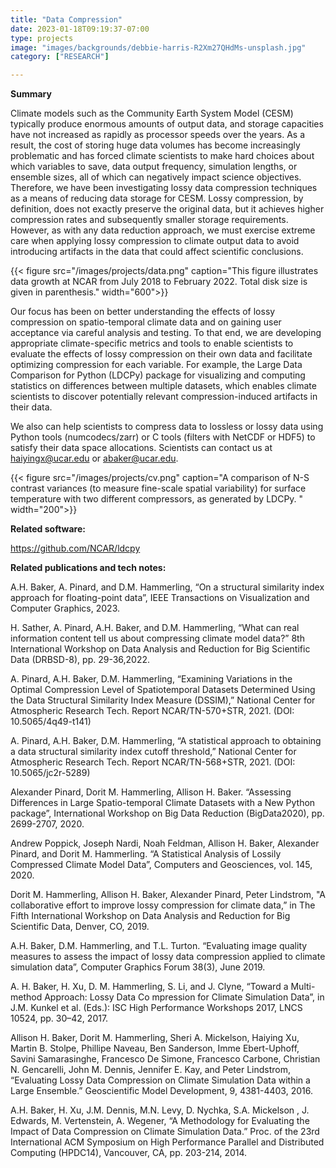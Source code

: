 ```yaml
---
title: "Data Compression"
date: 2023-01-18T09:19:37-07:00
type: projects
image: "images/backgrounds/debbie-harris-R2Xm27QHdMs-unsplash.jpg"
category: ["RESEARCH"]

---
```



**Summary**

Climate models such as the Community Earth System Model (CESM)
 typically produce enormous amounts of output data, and storage
 capacities have not increased as rapidly as processor speeds over the
 years. As a result, the cost of storing huge data volumes has become
 increasingly problematic and has forced climate scientists to make
 hard choices about which variables to save, data output frequency,
 simulation lengths, or ensemble sizes, all of which can negatively
 impact science objectives. Therefore, we have been investigating
 lossy data compression techniques as a means of reducing data storage
 for CESM.  Lossy compression, by definition, does not exactly
 preserve the original data, but it achieves higher compression rates
 and subsequently smaller storage requirements. However, as with any
 data reduction approach, we must exercise extreme care when applying
 lossy compression to climate output data to avoid introducing
 artifacts in the data that could affect scientific conclusions.

{{< figure src="/images/projects/data.png" caption="This figure illustrates data growth at NCAR from July 2018 to February 2022. Total disk size is given in parenthesis." width="600">}}

Our focus has been on better understanding the effects of lossy
 compression on spatio-temporal climate data and on gaining user
 acceptance via careful analysis and testing. To that end, we are
 developing appropriate climate-specific metrics and tools to enable
 scientists to evaluate the effects of lossy compression on their own
 data and facilitate optimizing compression for each variable. For
 example, the  Large Data Comparison for Python (LDCPy) package for visualizing
and computing statistics on differences between multiple datasets,
which enables climate scientists to discover potentially relevant
compression-induced artifacts in their data.

We also can help scientists to compress data to lossless or lossy
 data using Python tools (numcodecs/zarr) or C tools (filters with
 NetCDF or HDF5) to satisfy their data space allocations. Scientists
can contact us at haiyingx@ucar.edu or abaker@ucar.edu.

{{< figure src="/images/projects/cv.png" caption="A comparison of N-S contrast variances (to measure fine-scale spatial variability) for surface temperature with two different compressors, as generated by LDCPy. " width="200">}}

**Related software:**

https://github.com/NCAR/ldcpy

**Related publications and tech notes:**

A.H. Baker, A. Pinard, and D.M. Hammerling, “On a structural similarity index approach for floating-point data”, IEEE Transactions on Visualization and Computer Graphics, 2023.

H. Sather, A. Pinard, A.H. Baker, and D.M. Hammerling, “What can real information content tell us about compressing climate model data?” 8th International Workshop on Data Analysis and Reduction for Big Scientific Data (DRBSD-8), pp. 29-36,2022.

A. Pinard, A.H. Baker, D.M. Hammerling, “Examining Variations in the Optimal Compression Level of Spatiotemporal Datasets Determined Using the Data Structural Similarity Index Measure (DSSIM),” National Center for Atmospheric Research Tech. Report NCAR/TN-570+STR, 2021. (DOI: 10.5065/4q49-t141)

A. Pinard, A.H. Baker, D.M. Hammerling, “A statistical approach to obtaining a data structural similarity index cutoff threshold,” National Center for Atmospheric Research Tech. Report NCAR/TN-568+STR, 2021. (DOI: 10.5065/jc2r-5289)

Alexander Pinard, Dorit M. Hammerling, Allison H. Baker. “Assessing Differences in Large Spatio-temporal Climate Datasets with a New Python package”, International Workshop on Big Data Reduction (BigData2020), pp. 2699-2707, 2020.

Andrew Poppick, Joseph Nardi, Noah Feldman, Allison H. Baker,
Alexander Pinard, and Dorit M. Hammerling. “A Statistical Analysis of
Lossily Compressed Climate Model Data”, Computers and Geosciences,
vol. 145, 2020.

Dorit M. Hammerling, Allison H. Baker, Alexander Pinard, Peter Lindstrom, "A collaborative effort to improve lossy compression for climate data,” in The Fifth International Workshop on Data Analysis and Reduction for Big Scientific Data, Denver, CO, 2019. 

A.H. Baker, D.M. Hammerling, and T.L. Turton. “Evaluating image quality measures to assess the impact of lossy data compression applied to climate simulation data”, Computer Graphics Forum 38(3), June 2019.

A. H. Baker, H. Xu, D. M. Hammerling, S. Li, and J. Clyne, “Toward a
Multi-method Approach: Lossy Data Co
mpression for Climate Simulation Data”, in J.M. Kunkel et al. (Eds.): ISC High Performance Workshops 2017, LNCS 10524, pp. 30–42, 2017.

Allison H. Baker, Dorit M. Hammerling, Sheri A. Mickelson, Haiying Xu,
Martin B. Stolpe, Phillipe Naveau, Ben Sanderson, Imme Ebert-Uphoff,
Savini Samarasinghe, Francesco De Simone, Francesco Carbone, Christian
N. Gencarelli, John M. Dennis, Jennifer E. Kay, and Peter Lindstrom,
“Evaluating Lossy Data Compression on Climate Simulation Data within a
Large Ensemble.”  Geoscientific Model Development, 9, 4381-4403,  2016.

A.H. Baker, H. Xu, J.M. Dennis, M.N. Levy, D. Nychka, S.A. Mickelson
, J. Edwards, M. Vertenstein, A. Wegener, “A Methodology for Evaluating the Impact of Data Compression on Climate Simulation Data.” Proc. of the 23rd International ACM Symposium on High Performance Parallel and Distributed Computing (HPDC14), Vancouver, CA, pp. 203-214, 2014.



